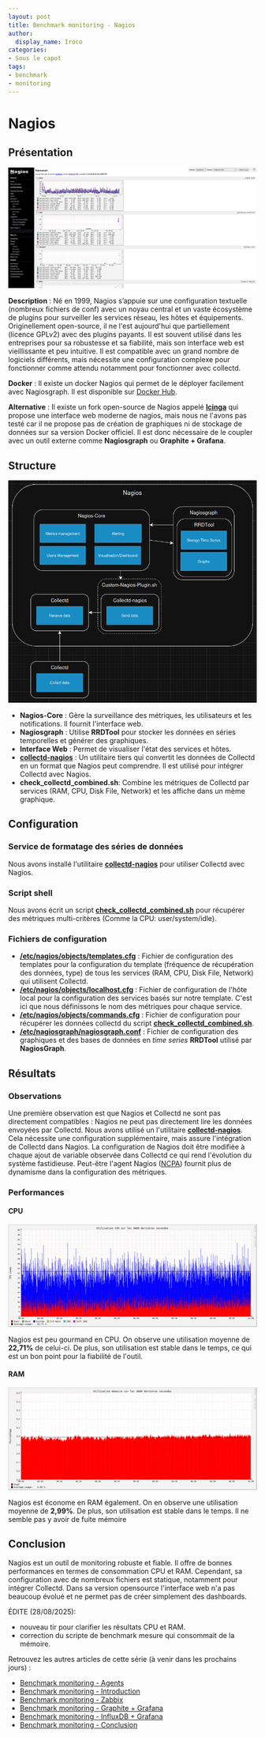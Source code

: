 ```yaml
---
layout: post
title: Benchmark monitoring - Nagios
author:
  display_name: Iroco
categories:
- Sous le capot
tags:
- benchmark
- monitoring
---
```

# Nagios

## Présentation

[![Exemple de dashboard de Grafana](../images/monitoring-dasboard-benchmark/Pres_nagios.png)](https://www.nagios.org/)

**Description** : Né en 1999, Nagios s’appuie sur une configuration textuelle (nombreux fichiers de conf) avec un noyau central et un vaste écosystème de plugins pour surveiller les services réseau, les hôtes et équipements. Originellement open-source, il ne l'est aujourd'hui que partiellement (licence GPLv2) avec des plugins payants. Il est souvent utilisé dans les entreprises pour sa robustesse et sa fiabilité, mais son interface web est vieillissante et peu intuitive. Il est compatible avec un grand nombre de logiciels différents, mais nécessite une configuration complexe pour fonctionner comme attendu notamment pour fonctionner avec collectd.

**Docker** : Il existe un docker Nagios qui permet de le déployer facilement avec Nagiosgraph. Il est disponible sur [Docker Hub](https://hub.docker.com/r/jasonrivers/nagios).

**Alternative** :   Il existe un fork open-source de Nagios appelé [**Icinga**](https://icinga.com/) qui propose une interface web moderne de nagios, mais nous ne l'avons pas testé car il ne propose pas de création de graphiques ni de stockage de données sur sa version Docker officiel. Il est donc nécessaire de le coupler avec un outil externe comme **Nagiosgraph** ou **Graphite + Grafana**.

## Structure

[![Schéma descriptif du fonctionnement de Nagios](../images/monitoring-dasboard-benchmark/Schema_nagios.png)](https://www.nagios.org/)

  - **Nagios-Core** : Gère la surveillance des métriques, les utilisateurs et les notifications. Il fournit l'interface web.
  - **Nagiosgraph** : Utilise **RRDTool** pour stocker les données en séries temporelles et générer des graphiques.
  - **Interface Web** : Permet de visualiser l'état des services et hôtes.
  - [**collectd-nagios**](https://www.collectd.org/documentation/manpages/collectd-nagios.html) : Un utilitaire tiers qui convertit les données de Collectd en un format que Nagios peut comprendre. Il est utilisé pour intégrer Collectd avec Nagios.
  - **check_collectd_combined.sh**: Combine les métriques de Collectd par services (RAM, CPU, Disk File, Network) et les affiche dans un mème graphique.

## Configuration

### Service de formatage des séries de données

Nous avons installé l'utilitaire [**collectd-nagios**](https://www.collectd.org/documentation/manpages/collectd-nagios.html) pour utiliser Collectd avec Nagios.

### Script shell

Nous avons écrit un script [**check_collectd_combined.sh**](https://github.com/iroco-co/bench-monitoring-dashboard/blob/main/nagios/Custom-Nagios-Plugins/check_collectd_combined.sh) pour récupérer des métriques multi-critères (Comme la CPU: user/system/idle).

### Fichiers de configuration

- [**/etc/nagios/objects/templates.cfg**](https://github.com/iroco-co/bench-monitoring-dashboard/blob/main/nagios/nagios/etc/objects/templates.cfg) : Fichier de configuration des templates pour la configuration du template (fréquence de récupération des données, type) de tous les services (RAM, CPU, Disk File, Network) qui utilisent Collectd.
- [**/etc/nagios/objects/localhost.cfg**](https://github.com/iroco-co/bench-monitoring-dashboard/blob/main/nagios/nagios/etc/objects/localhost.cfg) : Fichier de configuration de l'hôte local pour la configuration des services basés sur notre template. C'est ici que nous définissons le nom des métriques pour chaque service.
- [**/etc/nagios/objects/commands.cfg**](https://github.com/iroco-co/bench-monitoring-dashboard/blob/main/nagios/nagios/etc/objects/commands.cfg) : Fichier de configuration pour récupérer les données collectd du script [**check_collectd_combined.sh**](https://github.com/iroco-co/bench-monitoring-dashboard/blob/main/nagios/Custom-Nagios-Plugins/check_collectd_combined.sh).
- [**/etc/nagiosgraph/nagiosgraph.conf**](https://github.com/iroco-co/bench-monitoring-dashboard/blob/main/nagios/nagiosgraph/etc/nagiosgraph.conf) : Fichier de configuration des graphiques et des bases de données en *time series* **RRDTool** utilisé par **NagiosGraph**.

## Résultats

### Observations

Une première observation est que Nagios et Collectd ne sont pas directement compatibles : Nagios ne peut pas directement lire les données envoyées par Collectd. Nous avons utilisé un l'utilitaire [**collectd-nagios**](https://www.collectd.org/documentation/manpages/collectd-nagios.html). Cela nécessite une configuration supplémentaire, mais assure l'intégration de Collectd dans Nagios. La configuration de Nagios doit être modifiée à chaque ajout de variable observée dans Collectd ce qui rend l'évolution du système fastidieuse. Peut-être l'agent Nagios ([NCPA](https://www.nagios.org/projects/ncpa/)) fournit plus de dynamisme dans la configuration des métriques.

### Performances

#### CPU

[![Graphique d'utilisation CPU de Nagios sur les 3600 dernières secondes.](/images/monitoring-dasboard-benchmark/nagios_cpu_usage.png)](/images/monitoring-dasboard-benchmark/nagios_cpu_usage.png)

Nagios est peu gourmand en CPU. On observe une utilisation moyenne de **22,71%** de celui-ci. De plus, son utilisation est stable dans le temps, ce qui est un bon point pour la fiabilité de l'outil.

#### RAM

[![Graphique d'utilisation mémoire de Nagios sur les 3600 dernières secondes.](/images/monitoring-dasboard-benchmark/nagios_memory_usage.png)](/images/monitoring-dasboard-benchmark/nagios_memory_usage.png)

Nagios est économe en RAM également. On en observe une utilisation moyenne de **2,99%**. De plus, son utilisation est stable dans le temps. Il ne semble pas y avoir de fuite mémoire

## Conclusion

Nagios est un outil de monitoring robuste et fiable. Il offre de bonnes performances en termes de consommation CPU et RAM.
Cependant, sa configuration avec de nombreux fichiers est statique, notamment pour intégrer Collectd. Dans sa version opensource l'interface web n'a pas beaucoup évolué et ne permet pas de créer simplement des dashboards.

ÉDITE (28/08/2025): 
- nouveau tir pour clarifier les résultats CPU et RAM.
- correction du scripte de benchmark mesure qui consommait de la mémoire.

Retrouvez les autres articles de cette série (à venir dans les prochains jours) :

- [Benchmark monitoring - Agents](/monitoring-agents/)
- [Benchmark monitoring - Introduction](/monitoring-introduction/)
- [Benchmark monitoring - Zabbix](/monitoring-zabbix/)
- [Benchmark monitoring - Graphite + Grafana](/monitoring-graphite/)
- [Benchmark monitoring - InfluxDB + Grafana](/monitoring-influxdb)
- [Benchmark monitoring - Conclusion](/monitoring-conclusion/)
